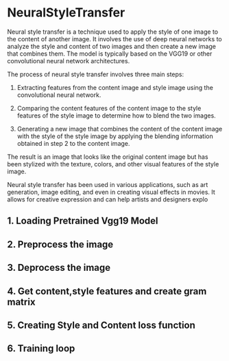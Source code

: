 # NeuralStyleTransfer
  Neural style transfer is a technique used to apply the style of one image to the content of another image. It involves the use of deep neural networks to analyze the style and content of two images and then create a new image that combines them. The model is typically based on the VGG19 or other convolutional neural network architectures.

The process of neural style transfer involves three main steps:

1. Extracting features from the content image and style image using the convolutional neural network.

2. Comparing the content features of the content image to the style features of the style image to determine how to blend the two images.

3. Generating a new image that combines the content of the content image with the style of the style image by applying the blending information obtained in step 2 to the content image.

The result is an image that looks like the original content image but has been stylized with the texture, colors, and other visual features of the style image.

Neural style transfer has been used in various applications, such as art generation, image editing, and even in creating visual effects in movies. It allows for creative expression and can help artists and designers explo

## 1. Loading Pretrained Vgg19 Model
## 2. Preprocess the image
## 3. Deprocess the image
## 4. Get content,style features and create gram matrix 
## 5.  Creating Style and Content loss function
## 6. Training loop



